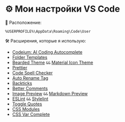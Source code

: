 # ⚙️ Мои настройки VS Code

📂 Расположение:

```
%USERPROFILE%\AppData\Roaming\Code\User
```

🛠 Расширения, которые я использую:

- [Codeium: AI Coding Autocomplete](https://marketplace.visualstudio.com/items?itemName=Codeium.codeium)
- [Folder Templates](https://marketplace.visualstudio.com/items?itemName=Huuums.vscode-fast-folder-structure)
- [Bearded Theme](https://marketplace.visualstudio.com/items?itemName=BeardedBear.beardedtheme) `&&` [Material Icon Theme](https://marketplace.visualstudio.com/items?itemName=PKief.material-icon-theme)
- [Prettier](https://marketplace.visualstudio.com/items?itemName=esbenp.prettier-vscode)
- [Code Spell Checker](https://marketplace.visualstudio.com/items?itemName=streetsidesoftware.code-spell-checker)
- [Auto Rename Tag](https://marketplace.visualstudio.com/items?itemName=formulahendry.auto-rename-tag)
- [Backticks](https://marketplace.visualstudio.com/items?itemName=fractalbrew.backticks)
- [Better Comments](https://marketplace.visualstudio.com/items?itemName=aaron-bond.better-comments)
- [Image Preview](https://marketplace.visualstudio.com/items?itemName=kisstkondoros.vscode-gutter-preview) `&&` [Markdown Preview](https://marketplace.visualstudio.com/items?itemName=shd101wyy.markdown-preview-enhanced)
- [ESLint](https://marketplace.visualstudio.com/items?itemName=dbaeumer.vscode-eslint) `&&` [Stylelint](https://marketplace.visualstudio.com/items?itemName=stylelint.vscode-stylelint)
- [Toggle Quotes](https://marketplace.visualstudio.com/items?itemName=BriteSnow.vscode-toggle-quotes)
- [CSS Modules](https://marketplace.visualstudio.com/items?itemName=clinyong.vscode-css-modules)
- [CSS Var Complete](https://marketplace.visualstudio.com/items?itemName=phoenisx.cssvar)
